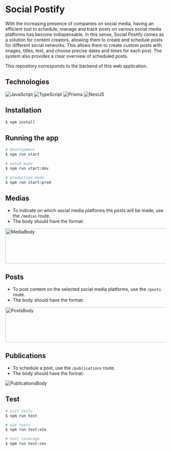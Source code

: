 # Social Postify
With the increasing presence of companies on social media, having an efficient tool to schedule, manage and track posts on various social media platforms has become indispensable. In this sense, Social Postify comes as a solution for content creators, allowing them to create and schedule posts for different social networks. This allows them to create custom posts with images, titles, text, and choose precise dates and times for each post. The system also provides a clear overview of scheduled posts.

This repository corresponds to the backend of this web application.

## Technologies

  ![JavaScript](https://img.shields.io/badge/javascript-%23323330.svg?style=for-the-badge&logo=javascript&logoColor=%23F7DF1E)
  ![TypeScript](https://img.shields.io/badge/typescript-%23007ACC.svg?style=for-the-badge&logo=typescript&logoColor=white)
  ![Prisma](https://img.shields.io/badge/Prisma-3982CE?style=for-the-badge&logo=Prisma&logoColor=white)
  ![NestJS](https://img.shields.io/badge/nestjs-%23E0234E.svg?style=for-the-badge&logo=nestjs&logoColor=white)
## Installation

```bash
$ npm install
```

## Running the app

```bash
# development
$ npm run start

# watch mode
$ npm run start:dev

# production mode
$ npm run start:prod
```
## Medias
- To indicate on which social media platforms the posts will be made, use the `/medias` route.
- The body should have the format:

<img src="https://github.com/dayanelaura/social-postify/raw/main/Captura%20de%20tela%20de%202023-09-22%2015-56-41.png" alt="MediaBody" width="600" height="110">

## Posts
- To post content on the selected social media platforms, use the `/posts` route.
- The body should have the format:

<img src="https://github.com/dayanelaura/social-postify/raw/main/Captura%20de%20tela%20de%202023-09-22%2015-57-15.png" alt="PostsBody" width="600" height="110">

## Publications
- To schedule a post, use the `/publications` route.
- The body should have the format:
  
![PublicationsBody](https://github.com/dayanelaura/social-postify/raw/main/Captura%20de%20tela%20de%202023-09-22%2015-57-56.png)

## Test

```bash
# unit tests
$ npm run test

# e2e tests
$ npm run test:e2e

# test coverage
$ npm run test:cov
```
